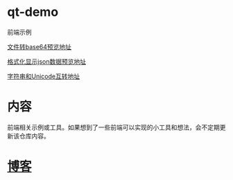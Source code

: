 # qt-demo
前端示例 

[文件转base64预览地址](https://lightbc.github.io/qt-demo/html/convertFileToBase64.html) 

[格式化显示json数据预览地址](https://lightbc.github.io/qt-demo/html/formatJson.html)

[字符串和Unicode互转地址](https://lightbc.github.io/qt-demo/charactersAndUnicodeConvert.html)

# 内容
前端相关示例或工具。如果想到了一些前端可以实现的小工具和想法，会不定期更新该仓库内容。

# [博客](https://www.cnblogs.com/lightbc/)